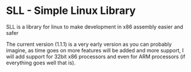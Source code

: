 # SLL - Simple Linux Library

SLL is a library for linux to make development in x86 assembly easier and safer


The current version (1.1.1) is a very early version as you can probably imagine, as time goes on more features will be added and more support, I will add support for 32bit x86 processors and even for ARM processors (if everything goes well that is).